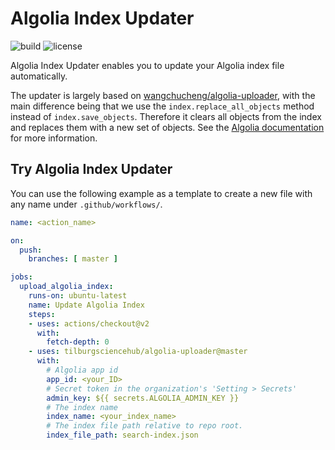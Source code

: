# Algolia Index Updater

![build](https://github.com/wangchucheng/algolia-uploader/workflows/build/badge.svg)
![license](https://img.shields.io/github/license/wangchucheng/algolia-uploader)

Algolia Index Updater enables you to update your Algolia index file automatically.

The updater is largely based on [wangchucheng/algolia-uploader](https://github.com/wangchucheng/algolia-uploader), with the main difference being that we use the `index.replace_all_objects` method instead of `index.save_objects`. Therefore it clears all objects from the index and replaces them with a new set of objects. See the [Algolia documentation](https://www.algolia.com/doc/api-reference/api-methods/replace-all-objects/?client=python) for more information.

## Try Algolia Index Updater

You can use the following example as a template to create a new file with any name under `.github/workflows/`.

```yaml
name: <action_name>

on:
  push:
    branches: [ master ]

jobs:
  upload_algolia_index:
    runs-on: ubuntu-latest
    name: Update Algolia Index
    steps:
    - uses: actions/checkout@v2
      with:
        fetch-depth: 0
    - uses: tilburgsciencehub/algolia-uploader@master
      with:
        # Algolia app id
        app_id: <your_ID>
        # Secret token in the organization's 'Setting > Secrets'
        admin_key: ${{ secrets.ALGOLIA_ADMIN_KEY }}
        # The index name
        index_name: <your_index_name>
        # The index file path relative to repo root.
        index_file_path: search-index.json
```
